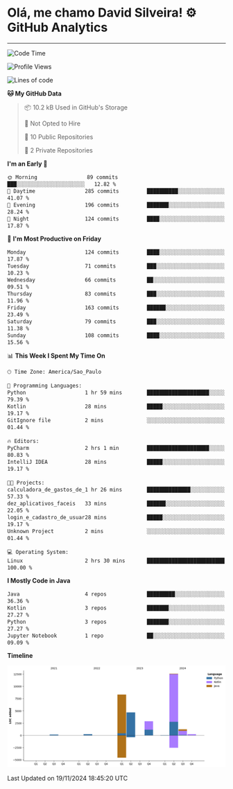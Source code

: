 
# Olá, me chamo David Silveira! ⚙️ GitHub Analytics

---
<!--START_SECTION:waka-->
![Code Time](http://img.shields.io/badge/Code%20Time-213%20hrs%201%20min-blue)

![Profile Views](http://img.shields.io/badge/Profile%20Views-37-blue)

![Lines of code](https://img.shields.io/badge/From%20Hello%20World%20I%27ve%20Written-30.3%20thousand%20lines%20of%20code-blue)

**🐱 My GitHub Data** 

> 📦 10.2 kB Used in GitHub's Storage 
 > 
> 🚫 Not Opted to Hire
 > 
> 📜 10 Public Repositories 
 > 
> 🔑 2 Private Repositories 
 > 
**I'm an Early 🐤** 

```text
🌞 Morning                89 commits          ███░░░░░░░░░░░░░░░░░░░░░░   12.82 % 
🌆 Daytime                285 commits         ██████████░░░░░░░░░░░░░░░   41.07 % 
🌃 Evening                196 commits         ███████░░░░░░░░░░░░░░░░░░   28.24 % 
🌙 Night                  124 commits         ████░░░░░░░░░░░░░░░░░░░░░   17.87 % 
```
📅 **I'm Most Productive on Friday** 

```text
Monday                   124 commits         ████░░░░░░░░░░░░░░░░░░░░░   17.87 % 
Tuesday                  71 commits          ███░░░░░░░░░░░░░░░░░░░░░░   10.23 % 
Wednesday                66 commits          ██░░░░░░░░░░░░░░░░░░░░░░░   09.51 % 
Thursday                 83 commits          ███░░░░░░░░░░░░░░░░░░░░░░   11.96 % 
Friday                   163 commits         ██████░░░░░░░░░░░░░░░░░░░   23.49 % 
Saturday                 79 commits          ███░░░░░░░░░░░░░░░░░░░░░░   11.38 % 
Sunday                   108 commits         ████░░░░░░░░░░░░░░░░░░░░░   15.56 % 
```


📊 **This Week I Spent My Time On** 

```text
🕑︎ Time Zone: America/Sao_Paulo

💬 Programming Languages: 
Python                   1 hr 59 mins        ████████████████████░░░░░   79.39 % 
Kotlin                   28 mins             █████░░░░░░░░░░░░░░░░░░░░   19.17 % 
GitIgnore file           2 mins              ░░░░░░░░░░░░░░░░░░░░░░░░░   01.44 % 

🔥 Editors: 
PyCharm                  2 hrs 1 min         ████████████████████░░░░░   80.83 % 
IntelliJ IDEA            28 mins             █████░░░░░░░░░░░░░░░░░░░░   19.17 % 

🐱‍💻 Projects: 
calculadora_de_gastos_de_1 hr 26 mins        ██████████████░░░░░░░░░░░   57.33 % 
dez_aplicativos_faceis   33 mins             ██████░░░░░░░░░░░░░░░░░░░   22.05 % 
login_e_cadastro_de_usuar28 mins             █████░░░░░░░░░░░░░░░░░░░░   19.17 % 
Unknown Project          2 mins              ░░░░░░░░░░░░░░░░░░░░░░░░░   01.44 % 

💻 Operating System: 
Linux                    2 hrs 30 mins       █████████████████████████   100.00 % 
```

**I Mostly Code in Java** 

```text
Java                     4 repos             █████████░░░░░░░░░░░░░░░░   36.36 % 
Kotlin                   3 repos             ███████░░░░░░░░░░░░░░░░░░   27.27 % 
Python                   3 repos             ███████░░░░░░░░░░░░░░░░░░   27.27 % 
Jupyter Notebook         1 repo              ██░░░░░░░░░░░░░░░░░░░░░░░   09.09 % 
```



**Timeline**

![Lines of Code chart](https://raw.githubusercontent.com/DavidSilveira80/DavidSilveira80/master/assets/bar_graph.png)


 Last Updated on 19/11/2024 18:45:20 UTC
<!--END_SECTION:waka-->


